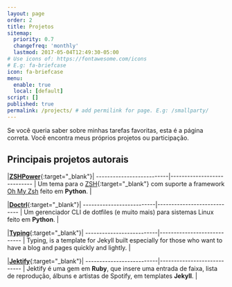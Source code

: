 ```yaml
---
layout: page
order: 2
title: Projetos
sitemap:
  priority: 0.7
  changefreq: 'monthly'
  lastmod: 2017-05-04T12:49:30-05:00
# Use icons of: https://fontawesome.com/icons
# E.g: fa-briefcase
icon: fa-briefcase
menu:
  enable: true
  local: [default]
script: []
published: true
permalink: /projects/ # add permilink for page. E.g: /smallparty/
---
```

 
Se você queria saber sobre minhas tarefas favoritas, esta é a página correta. Você encontra meus próprios projetos ou participação.

## Principais projetos autorais

|[**ZSHPower**](https://github.com/snakypy/zshpower){:target="_blank"}|
--------------------------|----------------------------
| Um tema para o [ZSH](http://zsh.org){:target="_blank"} com suporte a framework [Oh My Zsh](https://ohmyz.sh) feito em **Python**. |


|[**Doctrl**](https://github.com/snakypy/dotctrl){:target="_blank"}|
--------------------------|----------------------------
| Um gerenciador CLI de dotfiles (e muito mais) para sistemas Linux feito em **Python**. |


|[**Typing**](https://github.com/williamcanin/typing-jekyll-template){:target="_blank"}|
--------------------------|----------------------------
| Typing, is a template for Jekyll built especially for those who want to have a blog and pages quickly and lightly. |


|[**Jektify**](https://jektify.github.io){:target="_blank"}|
--------------------------|----------------------------
| Jektify é uma gem em **Ruby**, que insere uma entrada de faixa, lista de reprodução, álbuns e artistas de Spotify, em templates **Jekyll**. |
